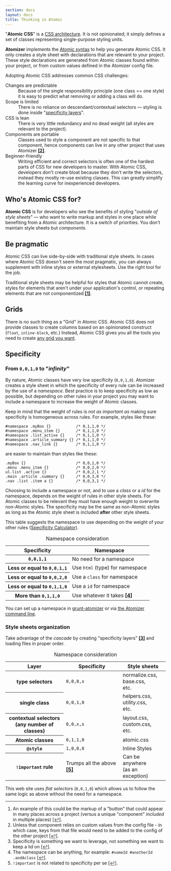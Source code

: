 ```yaml
---
section: docs
layout: docs
title: Thinking in Atomic
---
```


<p>&quot;<strong>Atomic CSS</strong>&quot; is a <a href="http://www.smashingmagazine.com/2013/10/21/challenging-css-best-practices-atomic-approach/">CSS architecture</a>. It is not opinionated; it simply defines a set of classes representing single-purpose styling units.</p>
<p><strong>Atomizer</strong> implements the <a href="/guides/syntax.html">Atomic syntax</a> to help you generate Atomic CSS. It only creates a style sheet with declarations that are relevant to your project. These style declarations are generated from Atomic classes found within your project, or from custom values defined in the Atomizer config file.</p>
<p>Adopting Atomic CSS addresses common CSS challenges:</p>
<dl class="Mstart(20px) Mb(30px)">
<dt class="Fs(i) C(#000)">Changes are predictable</dt>
<dd class="Mstart(20px) Mt(5px)">Because of the single responsibility principle (one class == one style) it is easy to predict what removing or adding a class will do.</dd>
<dt class="Fs(i) C(#000)">Scope is limited</dt>
<dd class="Mstart(20px) Mt(5px)">There is no reliance on descendant/contextual selectors &mdash; styling is done inside &quot;<a href="#style-sheets-organization">specificity layers</a>&quot;.</dd>
<dt class="Fs(i) C(#000)">CSS is lean</dt>
<dd class="Mstart(20px) Mt(5px)">There is very little redundancy and no dead weight (all styles are relevant to the project).</dd>
<dt class="Fs(i) C(#000)">Components are portable</dt>
<dd class="Mstart(20px) Mt(5px)">Classes used to style a component are not specific to that component, hence components can live in any other project that uses Atomizer <b class="Fw(n)"><a href="#footnote">[2]</a><a id="footnote-2" class="D(ib)"></a></b>.</dd>
<dt class="Fs(i) C(#000)">Beginner-friendly</dt>
<dd class="Mstart(20px) Mt(5px)">Writing efficient and correct selectors is often one of the hardest parts of CSS for new developers to master. With Atomic CSS, developers don&#39;t create bloat because they don&#39;t write the selectors, instead they mostly re-use existing classes. This can greatly simplify the learning curve for inexperienced developers.</dd>
</dl>

<h2 id="who-s-atomic-css-for-">Who&#39;s Atomic CSS for?</h2>
<p><strong>Atomic CSS</strong> is for developers who see the benefits of styling &quot;<em>outside of style sheets</em>&quot; &mdash; who want to write markup and styles in one place while benefiting from a Atomic architecture. It is a switch of priorities. You don&#39;t maintain style sheets but <em>components</em>.</p>
<h2 id="be-pragmatic">Be pragmatic</h2>
<p>Atomic CSS can live side-by-side with traditional style sheets. In cases where Atomic CSS doesn&#39;t seem the most pragmatic, you can always supplement with inline styles or external stylesheets. Use the right tool for the job.  </p>
<p>Traditional style sheets may be helpful for styles that Atomic cannot create, styles for elements that aren&#39;t under your application&#39;s control, or repeating elements that are not componentized <b class="Fw(n)"><a href="#footnote">[1]</a><a id="footnote-1" class="D(ib)"></a></b>.</p>
<h2 id="grids">Grids</h2>
<p>There is no such thing as a &quot;Grid&quot; in Atomic CSS. Atomic CSS does not provide classes to create columns based on an opinionated construct (<code>float</code>, <code>inline-block</code>, etc.) Instead, Atomic CSS gives you all the tools you need to create <a href="/tutorials/grid-system.html">any grid you want</a>.</p>
<h2 id="specificity">Specificity</h2>
<h3 id="from-0-0-1-0-to-infinity">From <code>0,0,1,0</code> to &quot;<em>infinity</em>&quot;</h3>
<p>By nature, Atomic classes have very low specificity (<code>0,0,1,0</code>). Atomizer creates a style sheet in which the specificity of every rule can be increased by the use of a <em>namespace</em>. Best practice is to keep specificity as low as possible, but depending on other rules in your project you may want to include a namespace to increase the weight of Atomic classes.</p>
<p>Keep in mind that the weight of rules is <em>not as important as</em> making sure specificity is homogeneous across rules.
For example, styles like these:</p>
<pre><code class="lang-css"><span class="hljs-id">#namespace</span> <span class="hljs-class">.myBox</span> <span class="hljs-rules">{}</span>           <span class="hljs-comment">/* 0,1,1,0 */</span>
<span class="hljs-id">#namespace</span> <span class="hljs-class">.menu_item</span> <span class="hljs-rules">{}</span>       <span class="hljs-comment">/* 0,1,1,0 */</span>
<span class="hljs-id">#namespace</span> <span class="hljs-class">.list_active</span> <span class="hljs-rules">{}</span>     <span class="hljs-comment">/* 0,1,1,0 */</span>
<span class="hljs-id">#namespace</span> <span class="hljs-class">.article_summary</span> <span class="hljs-rules">{}</span> <span class="hljs-comment">/* 0,1,1,0 */</span>
<span class="hljs-id">#namespace</span> <span class="hljs-class">.nav_link</span> <span class="hljs-rules">{}</span>        <span class="hljs-comment">/* 0,1,1,0 */</span>
</code></pre>
<p>are easier to maintain than styles like these:</p>
<pre><code class="lang-html"><span class="hljs-class">.myBox</span> {}                      <span class="hljs-comment">/* 0,0,1,0 */</span>
<span class="hljs-class">.menu</span> <span class="hljs-class">.menu_item</span> {}            <span class="hljs-comment">/* 0,0,2,0 */</span>
<span class="hljs-id">ul</span><span class="hljs-class">.list</span> <span class="hljs-class">.active</span> {}             <span class="hljs-comment">/* 0,0,2,1 */</span>
<span class="hljs-class">.main</span> <span class="hljs-class">.article</span> <span class="hljs-class">.summary</span> {}     <span class="hljs-comment">/* 0,0,3,0 */</span>
<span class="hljs-class">.nav</span> <span class="hljs-class">.list</span> <span class="hljs-class">.item</span> <span class="hljs-tag">a</span> {}          <span class="hljs-comment">/* 0,0,3,1 */</span>
</code></pre>

<p>Choosing to include a namespace or not, and to use a <em>class</em> or a <em>id</em> for the namespace, depends on the weight of rules in other style sheets. For Atomic classes to be relevant they must have enough weight to overwrite non-Atomic styles. The specificity may be the same as non-Atomic styles as long as the Atomic style sheet is included <strong>after</strong> other style sheets.</p>
<p>This table suggests the namespace to use depending on the weight of your other rules (<a href="http://specificity.keegan.st/">Specificity Calculator</a>).</p>
<table class="Ta(start) W(100%)">
    <caption class="Hidden">Namespace consideration</caption>
    <thead>
        <tr>
            <th scope="col" class="P(10px)">Specificity</th>
            <th scope="col" class="P(10px)">Namespace</th>
        </tr>
    </thead>
    <tbody>
        <tr class="BdT Bdc(#0280ae.3)">
            <th scope="row" class="Va(t) Whs(nw) P(10px)"><code>0,0,1,1</code></th>
            <td class="Va(t) P(10px)">No need for a namespace</td>
        </tr>
        <tr class="BdT Bdc(#0280ae.3)">
            <th scope="row" class="Va(t) Whs(nw) P(10px)">Less or equal to <code>0,0,1,1</code></th>
            <td class="Va(t) P(10px)">Use <code>html</code> (type) for namespace</td>
        </tr>
        <tr class="BdT Bdc(#0280ae.3)">
            <th scope="row" class="Va(t) Whs(nw) P(10px)">Less or equal to <code>0,0,2,0</code></th>
            <td class="Va(t) P(10px)">Use a <code>class</code> for namespace</td>
        </tr>
        <tr class="BdT Bdc(#0280ae.3)">
            <th scope="row" class="Va(t) Whs(nw) P(10px)">Less or equal to <code>0,1,1,0</code></th>
            <td class="Va(t) P(10px)">Use a <code>id</code> for namespace</td>
        </tr>
            <tr class="BdT Bdc(#0280ae.3)">
                <th scope="row" class="Va(t) Whs(nw) P(10px)">More than <code>0,1,1,0</code></th>
                <td class="Va(t) P(10px)">Use whatever it takes <b class="Fw(n)"><a href="#footnote">[4]</a><a id="footnote-4" class="D(ib)"></a></b></td>
            </tr>
    </tbody>
</table>

<p class="noteBox info">You can set up a namespace in <a href="https://github.com/acss-io/grunt-atomizer#examples">grunt-atomizer</a> or via <a href="https://github.com/acss-io/atomizer#cli">the Atomizer command line</a>.</p>

<h3 id="style-sheets-organization">Style sheets organization</h3>
<p>Take advantage of the <em>cascade</em> by creating &quot;specificity layers&quot; <b class="Fw(n)"><a href="#footnote">[3]</a><a id="footnote-3" class="D(ib)"></a></b> and loading files in proper order.</p>
<table class="Ta(start) W(100%)">
    <caption class="Hidden">Namespace consideration</caption>
    <thead>
        <tr>
            <th scope="col" class="P(10px)">Layer</th>
            <th scope="col" class="P(10px)">Specificity</th>
            <th scope="col" class="P(10px)">Style sheets</th>
        </tr>
    </thead>
    <tbody>
        <tr class="BdT Bdc(#0280ae.3)">
            <th scope="row" class="Va(t) Whs(nw) P(10px)">type selectors</th>
            <td class="Va(t) P(10px)"><code>0,0,0,x</code></td>
            <td class="Va(t) P(10px)">normalize.css,<br> base.css,<br> etc.</td>
        </tr>
        <tr class="BdT Bdc(#0280ae.3)">
            <th scope="row" class="Va(t) Whs(nw) P(10px)">single class</th>
            <td class="Va(t) P(10px)"><code>0,0,1,0</code></td>
            <td class="Va(t) P(10px)">helpers.css,<br> utility.css,<br> etc.</td>
        </tr>
        <tr class="BdT Bdc(#0280ae.3)">
            <th scope="row" class="Va(t) Whs(nw) P(10px)">contextual selectors<br> (any number of classes)</th>
            <td class="Va(t) P(10px)"><code>0,0,x,x</code></td>
            <td class="Va(t) P(10px)">layout.css,<br> custom.css,<br> etc.</td>
        </tr>
        <tr class="BdT Bdc(#0280ae.3)">
            <th scope="row" class="Va(t) Whs(nw) P(10px)">Atomic classes</th>
            <td class="Va(t) P(10px)"><code>0,1,1,0</code></td>
            <td class="Va(t) P(10px)">atomic.css</td>
        </tr>
            <tr class="BdT Bdc(#0280ae.3)">
                <th scope="row" class="Va(t) Whs(nw) P(10px)"><code>@style</code></th>
                <td class="Va(t) P(10px)"><code>1,0,0,0</code></td>
                <td class="Va(t) P(10px)">Inline Styles</td>
            </tr>
            <tr class="BdT Bdc(#0280ae.3)">
                <th scope="row" class="Va(t) Whs(nw) P(10px)"><code>!important</code> rule</th>
                <td class="Va(t) P(10px)">Trumps all the above <b class="Fw(n)"><a href="#footnote">[5]</a><a id="footnote-5" class="D(ib)"></a></b></td>
                <td class="Va(t) P(10px)">Can be anywhere<br> (as an exception)</td>
            </tr>
    </tbody>
</table>

<p class="noteBox info">This web site uses <em>flat selectors</em> (<code>0,0,1,0</code>) which allows us to follow the same logic as above without the need for a namespace.</p>

<hr class="Mt(50px)">

<ol id="footnote" class="ol-list">
    <li>An example of this could be the markup of a &quot;button&quot; that could appear in many places across a project (versus a unique &quot;component&quot; <em>included</em> in multiple places) <a href="#footnote-1">[↩]</a>.</li>
    <li>Unless that component relies on custom values from the config file - in which case, keys from that file would need to be added to the config of the other project <a href="#footnote-2">[↩]</a>.</li>
    <li>Specificity is something we want to leverage, not something we want to keep a lid on <a href="#footnote-3">[↩]</a>.</li>
    <li>The namespace can be anything, for example: <code>#someId #anotherId .andAclass</code> <a href="#footnote-4">[↩]</a>.</li>
    <li><code>!important</code> is not related to specificity per se <a href="#footnote-5">[↩]</a>.</li>
</ol>
